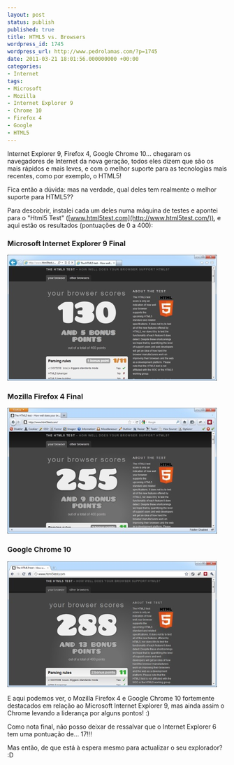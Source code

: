 ```yaml
---
layout: post
status: publish
published: true
title: HTML5 vs. Browsers
wordpress_id: 1745
wordpress_url: http://www.pedrolamas.com/?p=1745
date: 2011-03-21 18:01:56.000000000 +00:00
categories:
- Internet
tags:
- Microsoft
- Mozilla
- Internet Explorer 9
- Chrome 10
- Firefox 4
- Google
- HTML5
---
```

Internet Explorer 9, Firefox 4, Google Chrome 10... chegaram os navegadores de Internet da nova geração, todos eles dizem que são os mais rápidos e mais leves, e com o melhor suporte para as tecnologias mais recentes, como por exemplo, o HTML5!

Fica então a dúvida: mas na verdade, qual deles tem realmente o melhor suporte para HTML5??

Para descobrir, instalei cada um deles numa máquina de testes e apontei para o "Html5 Test" ([www.html5test.com](http://www.html5test.com/)), e aqui estão os resultados (pontuações de 0 a 400):

### Microsoft Internet Explorer 9 Final

[![](wp-content/uploads/2011/03/HTML5-in-Internet-Explorer-9-Thumb.jpg)](wp-content/uploads/2011/03/HTML5-in-Internet-Explorer-9.jpg "HTML5 in Internet Explorer 9")

### Mozilla Firefox 4 Final

[![](wp-content/uploads/2011/03/HTML5-in-Firefox-4-Thumb.jpg)](wp-content/uploads/2011/03/HTML5-in-Firefox-4.jpg "HTML5 in Firefox 4")

### Google Chrome 10

[![](wp-content/uploads/2011/03/HTML5-in-Chrome-10-Thumb.jpg)](wp-content/uploads/2011/03/HTML5-in-Chrome-10.jpg "HTML5 in Chrome 10")

E aqui podemos ver, o Mozilla Firefox 4 e Google Chrome 10 fortemente destacados em relação ao Microsoft Internet Explorer 9, mas ainda assim o Chrome levando a liderança por alguns pontos! :)

Como nota final, não posso deixar de ressalvar que o Internet Explorer 6 tem uma pontuação de... 17!!!

Mas então, de que está à espera mesmo para actualizar o seu explorador? :D
